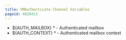 ```yaml
---
title: VMAuthenticate Channel Variables
pageid: 4620413
---
```


* ${AUTH_MAILBOX} \* - Authenticated mailbox
* ${AUTH_CONTEXT} \* - Authenticated mailbox context


